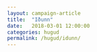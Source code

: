 ```yaml
---
layout: campaign-article
title:  "Iðunn"
date:   2018-03-01 12:00:00
categories: hugud
permalink: /hugud/idunn/
---
```


